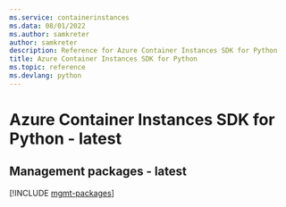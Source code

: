 ```yaml
---
ms.service: containerinstances
ms.data: 08/01/2022
ms.author: samkreter
author: samkreter
description: Reference for Azure Container Instances SDK for Python
title: Azure Container Instances SDK for Python
ms.topic: reference
ms.devlang: python
---
```

# Azure Container Instances SDK for Python - latest

## Management packages - latest
[!INCLUDE [mgmt-packages](container-instances-mgmt-index.md)]